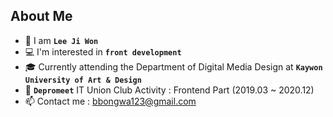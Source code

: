 ## About Me

- 👩 I am **`Lee Ji Won`**
- 💻 I'm interested in **`front development`**
- 🎓 Currently attending the Department of Digital Media Design at **`Kaywon University of Art & Design`** 
- 🌱 **`Depromeet`** IT Union Club Activity : Frontend Part (2019.03 ~ 2020.12) 
- 📫 Contact me : bbongwa123@gmail.com


